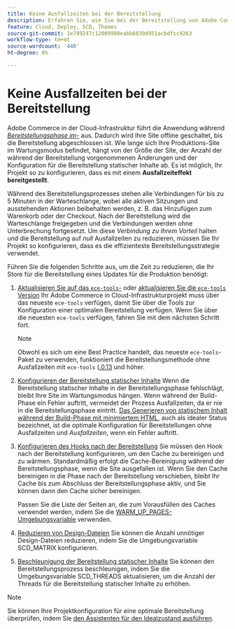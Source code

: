 ```yaml
---
title: Keine Ausfallzeiten bei der Bereitstellung
description: Erfahren Sie, wie Sie bei der Bereitstellung von Adobe Commerce in Cloud-Infrastrukturprojekten die Ausfallzeiten insgesamt reduzieren können.
feature: Cloud, Deploy, SCD, Themes
source-git-commit: 1e789247c12009908eabb6039d951acbdfcc9263
workflow-type: tm+mt
source-wordcount: '448'
ht-degree: 0%

---
```


# Keine Ausfallzeiten bei der Bereitstellung

Adobe Commerce in der Cloud-Infrastruktur führt die Anwendung während [_Bereitstellungsphase im_-](https://experienceleague.adobe.com/docs/commerce-operations/configuration-guide/setup/application-modes.html?lang=de#production-mode) aus. Dadurch wird Ihre Site offline geschaltet, bis die Bereitstellung abgeschlossen ist. Wie lange sich Ihre Produktions-Site im Wartungsmodus befindet, hängt von der Größe der Site, der Anzahl der während der Bereitstellung vorgenommenen Änderungen und der Konfiguration für die Bereitstellung statischer Inhalte ab. Es ist möglich, Ihr Projekt so zu konfigurieren, dass es mit einem **Ausfallzeiteffekt bereitgestellt**.

Während des Bereitstellungsprozesses stehen alle Verbindungen für bis zu 5 Minuten in der Warteschlange, wobei alle aktiven Sitzungen und ausstehenden Aktionen beibehalten werden, z. B. das Hinzufügen zum Warenkorb oder der Checkout. Nach der Bereitstellung wird die Warteschlange freigegeben und die Verbindungen werden ohne Unterbrechung fortgesetzt. Um diese _Verbindung zu Ihrem Vorteil_ halten und die Bereitstellung auf _null_ Ausfallzeiten zu reduzieren, müssen Sie Ihr Projekt so konfigurieren, dass es die effizienteste Bereitstellungsstrategie verwendet.

Führen Sie die folgenden Schritte aus, um die Zeit zu reduzieren, die Ihr Store für die Bereitstellung eines Updates für die Produktion benötigt:

1. [Aktualisieren Sie auf das `ece-tools`-](../dev-tools/install-package.md) oder [aktualisieren Sie die `ece-tools` Version](../dev-tools/update-package.md)
Ihr Adobe Commerce in Cloud-Infrastrukturprojekt muss über das neueste `ece-tools` verfügen, damit Sie über die Tools zur Konfiguration einer optimalen Bereitstellung verfügen. Wenn Sie über die neuesten `ece-tools` verfügen, fahren Sie mit dem nächsten Schritt fort.

   >[!NOTE]
   >
   >Obwohl es sich um eine Best Practice handelt, das neueste `ece-tools`-Paket zu verwenden, funktioniert die Bereitstellungsmethode ohne Ausfallzeiten mit `ece-tools` ([.0.13](../release-notes/cloud-release-archive.md#v2002013) und höher.

1. [Konfigurieren der Bereitstellung statischer Inhalte](static-content.md)
Wenn die Bereitstellung statischer Inhalte in der Bereitstellungsphase fehlschlägt, bleibt Ihre Site im Wartungsmodus hängen. Wenn während der Build-Phase ein Fehler auftritt, vermeidet der Prozess Ausfallzeiten, da er nie in die Bereitstellungsphase eintritt. [Das Generieren von statischem Inhalt während der Build-Phase mit minimiertem HTML](static-content.md#setting-the-scd-on-build), auch als idealer Status bezeichnet, ist die optimale Konfiguration für Bereitstellungen ohne Ausfallzeiten und _Ausfallzeiten_, wenn ein Fehler auftritt.

1. [Konfigurieren des Hooks nach der Bereitstellung](../application/hooks-property.md)
Sie müssen den Hook nach der Bereitstellung konfigurieren, um den Cache zu bereinigen und zu wärmen. Standardmäßig erfolgt die Cache-Bereinigung während der Bereitstellungsphase, wenn die Site ausgefallen ist. Wenn Sie den Cache bereinigen in die Phase nach der Bereitstellung verschieben, bleibt Ihr Cache bis zum Abschluss der Bereitstellungsphase aktiv, und Sie können dann den Cache sicher bereinigen.

   Passen Sie die Liste der Seiten an, die zum Vorausfüllen des Caches verwendet werden, indem Sie die [WARM_UP_PAGES-Umgebungsvariable](../environment/variables-post-deploy.md#warmuppages) verwenden.

1. [Reduzieren von Design-Dateien](../environment/variables-deploy.md#scdmatrix)
Sie können die Anzahl unnötiger Design-Dateien reduzieren, indem Sie die Umgebungsvariable SCD\_MATRIX konfigurieren.

1. [Beschleunigung der Bereitstellung statischer Inhalte](../environment/variables-deploy.md#scdthreads)
Sie können den Bereitstellungsprozess beschleunigen, indem Sie die Umgebungsvariable SCD\_THREADS aktualisieren, um die Anzahl der Threads für die Bereitstellung statischer Inhalte zu erhöhen.

>[!NOTE]
>
>Sie können Ihre Projektkonfiguration für eine optimale Bereitstellung überprüfen, indem Sie [den Assistenten für den Idealzustand ausführen](smart-wizards.md#verifying-an-ideal-configuration).
